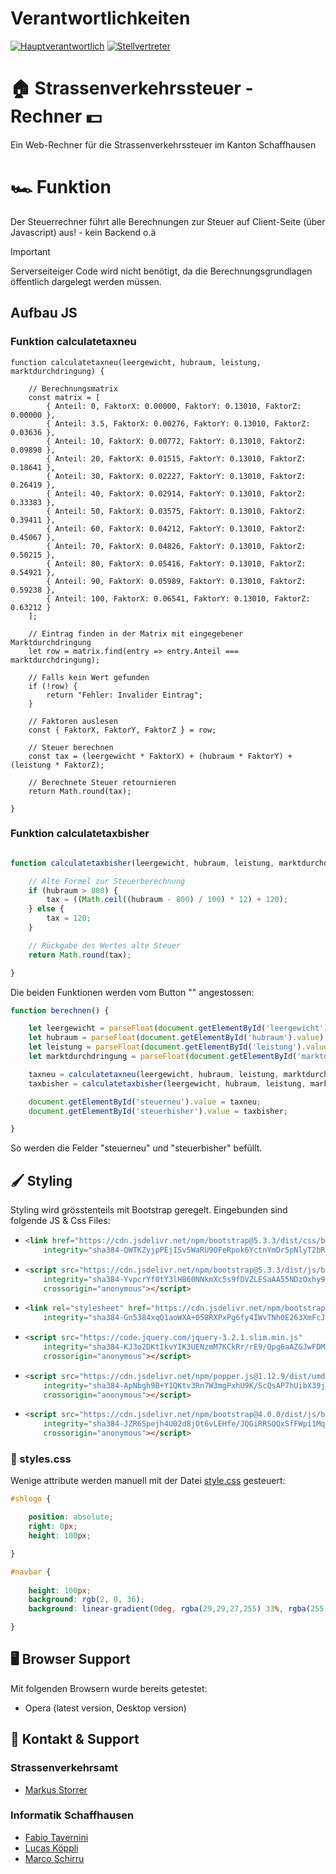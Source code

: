
# Verantwortlichkeiten
[![Hauptverantwortlich](https://img.shields.io/badge/Verantwortlich-FTAVE-othercolor)](https://teams.microsoft.com/l/chat/0/0?users=fabio.tavernini@itsh.ch)
[![Stellvertreter](https://img.shields.io/badge/Stellvertreter-LUKOE-blue)](https://teams.microsoft.com/l/chat/0/0?users=lucas.koeppli@itsh.ch)


# :house: Strassenverkehrssteuer - Rechner :dollar:
Ein Web-Rechner für die Strassenverkehrssteuer im Kanton Schaffhausen

# :racing_car: Funktion
Der Steuerrechner führt alle Berechnungen zur Steuer auf Client-Seite (über Javascript) aus! - kein Backend o.ä
>[!Important]
>Serverseiteiger Code wird nicht benötigt, da die Berechnungsgrundlagen öffentlich dargelegt werden müssen.


## Aufbau JS

### Funktion calculatetaxneu
``` JS
function calculatetaxneu(leergewicht, hubraum, leistung, marktdurchdringung) {

    // Berechnungsmatrix
    const matrix = [
        { Anteil: 0, FaktorX: 0.00000, FaktorY: 0.13010, FaktorZ: 0.00000 },
        { Anteil: 3.5, FaktorX: 0.00276, FaktorY: 0.13010, FaktorZ: 0.03636 },
        { Anteil: 10, FaktorX: 0.00772, FaktorY: 0.13010, FaktorZ: 0.09898 },
        { Anteil: 20, FaktorX: 0.01515, FaktorY: 0.13010, FaktorZ: 0.18641 },
        { Anteil: 30, FaktorX: 0.02227, FaktorY: 0.13010, FaktorZ: 0.26419 },
        { Anteil: 40, FaktorX: 0.02914, FaktorY: 0.13010, FaktorZ: 0.33383 },
        { Anteil: 50, FaktorX: 0.03575, FaktorY: 0.13010, FaktorZ: 0.39411 },
        { Anteil: 60, FaktorX: 0.04212, FaktorY: 0.13010, FaktorZ: 0.45067 },
        { Anteil: 70, FaktorX: 0.04826, FaktorY: 0.13010, FaktorZ: 0.50215 },
        { Anteil: 80, FaktorX: 0.05416, FaktorY: 0.13010, FaktorZ: 0.54921 },
        { Anteil: 90, FaktorX: 0.05989, FaktorY: 0.13010, FaktorZ: 0.59238 },
        { Anteil: 100, FaktorX: 0.06541, FaktorY: 0.13010, FaktorZ: 0.63212 }
    ];

    // Eintrag finden in der Matrix mit eingegebener Marktdurchdringung
    let row = matrix.find(entry => entry.Anteil === marktdurchdringung);

    // Falls kein Wert gefunden
    if (!row) {
        return "Fehler: Invalider Eintrag";
    }

    // Faktoren auslesen 
    const { FaktorX, FaktorY, FaktorZ } = row;

    // Steuer berechnen
    const tax = (leergewicht * FaktorX) + (hubraum * FaktorY) + (leistung * FaktorZ);

    // Berechnete Steuer retournieren
    return Math.round(tax);

}

```


### Funktion calculatetaxbisher
``` js

function calculatetaxbisher(leergewicht, hubraum, leistung, marktdurchdringung) {

    // Alte Formel zur Steuerberechnung
    if (hubraum > 800) {
        tax = ((Math.ceil((hubraum - 800) / 100) * 12) + 120);
    } else {
        tax = 120;
    }

    // Rückgabe des Wertes alte Steuer
    return Math.round(tax);

}

```



Die beiden Funktionen werden vom Button "" angestossen:

``` js
function berechnen() {

    let leergewicht = parseFloat(document.getElementById('leergewicht').value);
    let hubraum = parseFloat(document.getElementById('hubraum').value);
    let leistung = parseFloat(document.getElementById('leistung').value);
    let marktdurchdringung = parseFloat(document.getElementById('marktdurchdringung').value);

    taxneu = calculatetaxneu(leergewicht, hubraum, leistung, marktdurchdringung);
    taxbisher = calculatetaxbisher(leergewicht, hubraum, leistung, marktdurchdringung);

    document.getElementById('steuerneu').value = taxneu;
    document.getElementById('steuerbisher').value = taxbisher;

}

```

So werden die Felder "steuerneu" und "steuerbisher" befüllt.



## :paintbrush: Styling
Styling wird grösstenteils mit Bootstrap geregelt.
Eingebunden sind folgende JS & Css Files:

<ul>
<li>

```HTML
<link href="https://cdn.jsdelivr.net/npm/bootstrap@5.3.3/dist/css/bootstrap.min.css" rel="stylesheet"
    integrity="sha384-QWTKZyjpPEjISv5WaRU9OFeRpok6YctnYmDr5pNlyT2bRjXh0JMhjY6hW+ALEwIH" crossorigin="anonymous">
```

</li>
<li>

```HTML
<script src="https://cdn.jsdelivr.net/npm/bootstrap@5.3.3/dist/js/bootstrap.bundle.min.js"
    integrity="sha384-YvpcrYf0tY3lHB60NNkmXc5s9fDVZLESaAA55NDzOxhy9GkcIdslK1eN7N6jIeHz"
    crossorigin="anonymous"></script>
```
</li>
<li>

```HTML
<link rel="stylesheet" href="https://cdn.jsdelivr.net/npm/bootstrap@4.0.0/dist/css/bootstrap.min.css"
    integrity="sha384-Gn5384xqQ1aoWXA+058RXPxPg6fy4IWvTNh0E263XmFcJlSAwiGgFAW/dAiS6JXm" crossorigin="anonymous">
```
</li>
<li>

```HTML
<script src="https://code.jquery.com/jquery-3.2.1.slim.min.js"
    integrity="sha384-KJ3o2DKtIkvYIK3UENzmM7KCkRr/rE9/Qpg6aAZGJwFDMVNA/GpGFF93hXpG5KkN"
    crossorigin="anonymous"></script>
```
</li>
<li>

```HTML
<script src="https://cdn.jsdelivr.net/npm/popper.js@1.12.9/dist/umd/popper.min.js"
    integrity="sha384-ApNbgh9B+Y1QKtv3Rn7W3mgPxhU9K/ScQsAP7hUibX39j7fakFPskvXusvfa0b4Q"
    crossorigin="anonymous"></script>
```
</li>
<li>

```HTML
<script src="https://cdn.jsdelivr.net/npm/bootstrap@4.0.0/dist/js/bootstrap.min.js"
    integrity="sha384-JZR6Spejh4U02d8jOt6vLEHfe/JQGiRRSQQxSfFWpi1MquVdAyjUar5+76PVCmYl"
    crossorigin="anonymous"></script> 
```
</li>
</ul>

### :ribbon: styles.css

Wenige attribute werden manuell mit der Datei [style.css](style.css) gesteuert:

```css
#shlogo {

    position: absolute;
    right: 0px;
    height: 100px;

}

#navbar {
    
    height: 100px;
    background: rgb(2, 0, 36);
    background: linear-gradient(0deg, rgba(29,29,27,255) 33%, rgba(255,220,0,255) 20%);

}

```

## :desktop_computer: Browser Support
Mit folgenden Browsern wurde bereits getestet:

- Opera (latest version, Desktop version)

## :email: Kontakt & Support
### Strassenverkehrsamt
- [Markus Storrer](mailto:markus.storrer@sh.ch)


### Informatik Schaffhausen
- [Fabio Tavernini](mailto:Fabio.Tavernini@itsh.ch)
- [Lucas Köppli](mailto:Lucas.Koeppli@itsh.ch)
- [Marco Schirru](mailto:marco.schirru@itsh.ch)